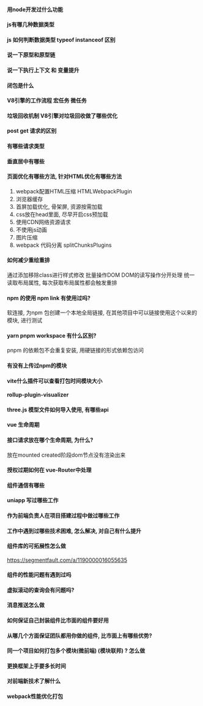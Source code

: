 #### 用node开发过什么功能
#### js有哪几种数据类型

#### js 如何判断数据类型 typeof instanceof 区别

#### 说一下原型和原型链

#### 说一下执行上下文 和 变量提升

#### 闭包是什么

#### V8引擎的工作流程 宏任务 微任务

#### 垃圾回收机制 V8引擎对垃圾回收做了哪些优化

#### post get 请求的区别

#### 有哪些请求类型

#### 垂直居中有哪些

#### 页面优化有哪些方法,  针对HTML优化有哪些方法

1. webpack配置HTML压缩 HTMLWebpackPlugin
2. 浏览器缓存
3. 首屏加载优化, 骨架屏, 资源按需加载
4. css放在head里面, 尽早开启css预加载
5. 使用CDN网络资源请求
6. 不使用js动画
7. 图片压缩
8. webpack 代码分离 splitChunksPlugins

#### 如何减少重绘重排

通过添加移除class进行样式修改
批量操作DOM
DOM的读写操作分开处理
统一读取布局属性, 每次获取布局属性都会触发重排

#### npm 的使用 npm link 有使用过吗?
软连接, 为npm 包创建一个本地全局链接, 在其他项目中可以链接使用这个以来的模块, 进行测试

#### yarn pnpm workspace 有什么区别? 

pnpm 的依赖包不会重复安装, 用硬链接的形式依赖包访问

#### 有没有上传过npm的模块

#### vite什么插件可以查看打包时间模块大小

**rollup-plugin-visualizer**
#### three.js 模型文件如何导入使用, 有哪些api
#### vue 生命周期
#### 接口请求放在哪个生命周期, 为什么?

放在mounted
created阶段dom节点没有渲染出来

#### 授权过期如何在 vue-Router中处理

#### 组件通信有哪些
#### uniapp 写过哪些工作

#### 作为前端负责人在项目搭建过程中做过哪些工作

#### 工作中遇到过哪些技术困难, 怎么解决, 对自己有什么提升

#### 组件库的可拓展性怎么做
https://segmentfault.com/a/1190000016055635

#### 组件的性能问题有遇到过吗

#### 虚拟滚动的查询会有问题吗?

#### 消息推送怎么做

#### 如何保证自己封装组件比市面的组件要好用

#### 从哪几个方面保证团队都用你做的组件, 比市面上有哪些优势? 

#### 同一个项目如何打包多个模块(微前端) (模块联邦) ? 怎么做

#### 更换框架上手要多长时间 

#### 对前端新技术了解什么

#### webpack性能优化打包


